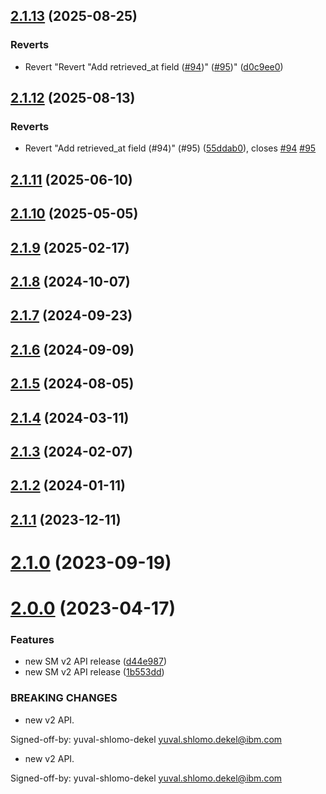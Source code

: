 ## [2.1.13](https://github.com/IBM/secrets-manager-python-sdk/compare/v2.1.12...v2.1.13) (2025-08-25)


### Reverts

* Revert "Revert "Add retrieved_at field ([#94](https://github.com/IBM/secrets-manager-python-sdk/issues/94))" ([#95](https://github.com/IBM/secrets-manager-python-sdk/issues/95))" ([d0c9ee0](https://github.com/IBM/secrets-manager-python-sdk/commit/d0c9ee0d1f225235597acd10002cbea7b2417757))

## [2.1.12](https://github.com/IBM/secrets-manager-python-sdk/compare/v2.1.11...v2.1.12) (2025-08-13)


### Reverts

* Revert "Add retrieved_at field (#94)" (#95) ([55ddab0](https://github.com/IBM/secrets-manager-python-sdk/commit/55ddab04da54e5f6e6f731a6e8c0d60be90df886)), closes [#94](https://github.com/IBM/secrets-manager-python-sdk/issues/94) [#95](https://github.com/IBM/secrets-manager-python-sdk/issues/95)

## [2.1.11](https://github.com/IBM/secrets-manager-python-sdk/compare/v2.1.10...v2.1.11) (2025-06-10)

## [2.1.10](https://github.com/IBM/secrets-manager-python-sdk/compare/v2.1.9...v2.1.10) (2025-05-05)

## [2.1.9](https://github.com/IBM/secrets-manager-python-sdk/compare/v2.1.8...v2.1.9) (2025-02-17)

## [2.1.8](https://github.com/IBM/secrets-manager-python-sdk/compare/v2.1.7...v2.1.8) (2024-10-07)

## [2.1.7](https://github.com/IBM/secrets-manager-python-sdk/compare/v2.1.6...v2.1.7) (2024-09-23)

## [2.1.6](https://github.com/IBM/secrets-manager-python-sdk/compare/v2.1.5...v2.1.6) (2024-09-09)

## [2.1.5](https://github.com/IBM/secrets-manager-python-sdk/compare/v2.1.4...v2.1.5) (2024-08-05)

## [2.1.4](https://github.com/IBM/secrets-manager-python-sdk/compare/v2.1.3...v2.1.4) (2024-03-11)

## [2.1.3](https://github.com/IBM/secrets-manager-python-sdk/compare/v2.1.2...v2.1.3) (2024-02-07)

## [2.1.2](https://github.com/IBM/secrets-manager-python-sdk/compare/v2.1.1...v2.1.2) (2024-01-11)

## [2.1.1](https://github.com/IBM/secrets-manager-python-sdk/compare/v2.1.0...v2.1.1) (2023-12-11)

# [2.1.0](https://github.com/IBM/secrets-manager-python-sdk/compare/v2.0.0...v2.1.0) (2023-09-19)

# [2.0.0](https://github.com/IBM/secrets-manager-python-sdk/compare/v1.0.26...v2.0.0) (2023-04-17)


### Features

* new SM v2 API release ([d44e987](https://github.com/IBM/secrets-manager-python-sdk/commit/d44e98718143fc6d8c5f27cd1d148586f94ba029))
* new SM v2 API release ([1b553dd](https://github.com/IBM/secrets-manager-python-sdk/commit/1b553dd266287962de302de3558ceb072cd1137f))


### BREAKING CHANGES

* new v2 API.

Signed-off-by: yuval-shlomo-dekel <yuval.shlomo.dekel@ibm.com>
* new v2 API.

Signed-off-by: yuval-shlomo-dekel <yuval.shlomo.dekel@ibm.com>
